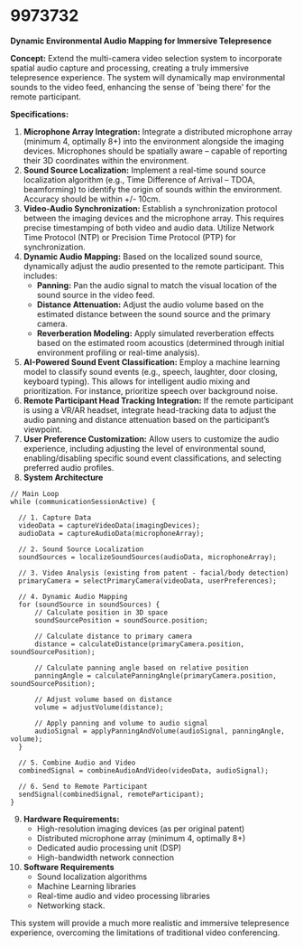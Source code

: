 # 9973732

**Dynamic Environmental Audio Mapping for Immersive Telepresence**

**Concept:** Extend the multi-camera video selection system to incorporate spatial audio capture and processing, creating a truly immersive telepresence experience. The system will dynamically map environmental sounds to the video feed, enhancing the sense of 'being there' for the remote participant.

**Specifications:**

1.  **Microphone Array Integration:** Integrate a distributed microphone array (minimum 4, optimally 8+) into the environment alongside the imaging devices. Microphones should be spatially aware – capable of reporting their 3D coordinates within the environment.
2.  **Sound Source Localization:** Implement a real-time sound source localization algorithm (e.g., Time Difference of Arrival – TDOA, beamforming) to identify the origin of sounds within the environment. Accuracy should be within +/- 10cm.
3.  **Video-Audio Synchronization:**  Establish a synchronization protocol between the imaging devices and the microphone array. This requires precise timestamping of both video and audio data. Utilize Network Time Protocol (NTP) or Precision Time Protocol (PTP) for synchronization.
4.  **Dynamic Audio Mapping:**  Based on the localized sound source, dynamically adjust the audio presented to the remote participant. This includes:
    *   **Panning:** Pan the audio signal to match the visual location of the sound source in the video feed.
    *   **Distance Attenuation:** Adjust the audio volume based on the estimated distance between the sound source and the primary camera.
    *   **Reverberation Modeling:**  Apply simulated reverberation effects based on the estimated room acoustics (determined through initial environment profiling or real-time analysis).
5.  **AI-Powered Sound Event Classification:** Employ a machine learning model to classify sound events (e.g., speech, laughter, door closing, keyboard typing). This allows for intelligent audio mixing and prioritization.  For instance, prioritize speech over background noise.
6.  **Remote Participant Head Tracking Integration:** If the remote participant is using a VR/AR headset, integrate head-tracking data to adjust the audio panning and distance attenuation based on the participant’s viewpoint.
7.  **User Preference Customization:** Allow users to customize the audio experience, including adjusting the level of environmental sound, enabling/disabling specific sound event classifications, and selecting preferred audio profiles.
8. **System Architecture**

```pseudocode
// Main Loop
while (communicationSessionActive) {

  // 1. Capture Data
  videoData = captureVideoData(imagingDevices);
  audioData = captureAudioData(microphoneArray);

  // 2. Sound Source Localization
  soundSources = localizeSoundSources(audioData, microphoneArray);

  // 3. Video Analysis (existing from patent - facial/body detection)
  primaryCamera = selectPrimaryCamera(videoData, userPreferences);

  // 4. Dynamic Audio Mapping
  for (soundSource in soundSources) {
      // Calculate position in 3D space
      soundSourcePosition = soundSource.position;

      // Calculate distance to primary camera
      distance = calculateDistance(primaryCamera.position, soundSourcePosition);

      // Calculate panning angle based on relative position
      panningAngle = calculatePanningAngle(primaryCamera.position, soundSourcePosition);

      // Adjust volume based on distance
      volume = adjustVolume(distance);

      // Apply panning and volume to audio signal
      audioSignal = applyPanningAndVolume(audioSignal, panningAngle, volume);
  }

  // 5. Combine Audio and Video
  combinedSignal = combineAudioAndVideo(videoData, audioSignal);

  // 6. Send to Remote Participant
  sendSignal(combinedSignal, remoteParticipant);
}
```

9.  **Hardware Requirements:**
    *   High-resolution imaging devices (as per original patent)
    *   Distributed microphone array (minimum 4, optimally 8+)
    *   Dedicated audio processing unit (DSP)
    *   High-bandwidth network connection
10. **Software Requirements**
    *   Sound localization algorithms
    *   Machine Learning libraries
    *   Real-time audio and video processing libraries
    *   Networking stack.

This system will provide a much more realistic and immersive telepresence experience, overcoming the limitations of traditional video conferencing.